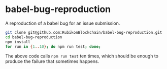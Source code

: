 # babel-bug-reproduction
A reproduction of a babel bug for an issue submission.

```bash
git clone git@github.com:RubikonBlockchain/babel-bug-reproduction.git
cd babel-bug-reproduction
npm install
for run in {1..10}; do npm run test; done;
```
The above code calls `npm run test` ten times, which should be enough to produce the failure that sometimes happens.
